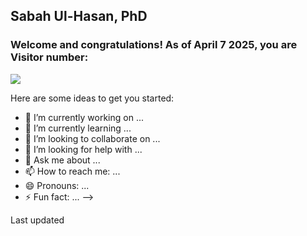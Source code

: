 ## Sabah Ul-Hasan, PhD

### Welcome and congratulations! As of April 7 2025, you are Visitor number:

[![](https://visitor-badge.laobi.icu/badge?page_id=sabahzero.sabahzero)](https://visitor-badge.laobi.icu/badge?page_id=sabahzero.sabahzer)

Here are some ideas to get you started:

- 🔭 I’m currently working on ...
- 🌱 I’m currently learning ...
- 👯 I’m looking to collaborate on ...
- 🤔 I’m looking for help with ...
- 💬 Ask me about ...
- 📫 How to reach me: ...
- 😄 Pronouns: ...
- ⚡ Fun fact: ...
-->

Last updated <relative-time datetime="2014-04-01T16:30:00-08:00">